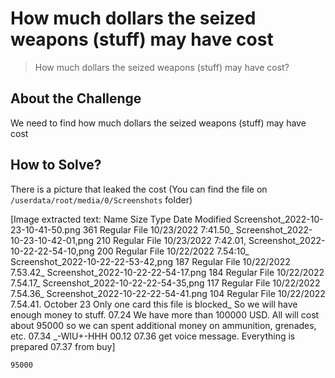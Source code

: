 # How much dollars the seized weapons (stuff) may have cost
> How much dollars the seized weapons (stuff) may have cost?

## About the Challenge
We need to find how much dollars the seized weapons (stuff) may have cost

## How to Solve?
There is a picture that leaked the cost (You can find the file on `/userdata/root/media/0/Screenshots` folder)


[Image extracted text: Name
Size
Type
Date Modified
Screenshot_2022-10-23-10-41-50.png
361
Regular File
10/23/2022 7:41.50_
Screenshot_2022-10-23-10-42-01,png
210
Regular File
10/23/2022 7:42.01,
Screenshot_2022-10-22-22-54-10,png
200
Regular File
10/22/2022 7.54:10_
Screenshot_2022-10-22-22-53-42,png
187
Regular File
10/22/2022 7.53.42_
Screenshot_2022-10-22-22-54-17.png
184
Regular File
10/22/2022 7.54.17_
Screenshot_2022-10-22-22-54-35,png
117
Regular File
10/22/2022 7.54.36_
Screenshot_2022-10-22-22-54-41.png
104
Regular File
10/22/2022 7.54.41.
October 23
Only one card
this file is blocked_
So we will have enough money to
stuff.
07.24
We have more than 100000 USD. All
will cost about 95000 so we can spent
additional money on ammunition,
grenades, etc.
07.34
_-WlU+-HHH
00.12
07.36
get voice message. Everything is
prepared
07.37
from
buy]


```
95000
```